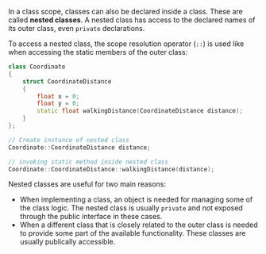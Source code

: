 In a class scope, classes can also be declared inside a class. These are called **nested classes**. A nested class has access to the declared names of its outer class, even `private` declarations.

To access a nested class, the scope resolution operator (`::`) is used like when accessing the static members of the outer class:

```cpp
class Coordinate
{
	struct CoordinateDistance
	{
		float x = 0;
		float y = 0;
		static float walkingDistance(CoordinateDistance distance);
	}
};

// Create instance of nested class
Coordinate::CoordinateDistance distance;

// invoking static method inside nested class
Coordinate::CoordinateDistance::walkingDistance(distance);
```

Nested classes are useful for two main reasons:

- When implementing a class, an object is needed for managing some of the class logic. The nested class is usually `private` and not exposed through the public interface in these cases.
- When a different class that is closely related to the outer class is needed to provide some part of the available functionality. These classes are usually publically accessible.

